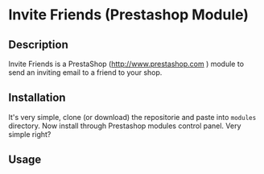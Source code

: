 Invite Friends (Prestashop Module)
==================================

## Description
Invite Friends is a PrestaShop (http://www.prestashop.com ) module to send an inviting email to a friend to your shop.

## Installation

It's very simple, clone (or download) the repositorie and paste into `modules` directory.
Now install through Prestashop modules control panel.
Very simple right?

## Usage
